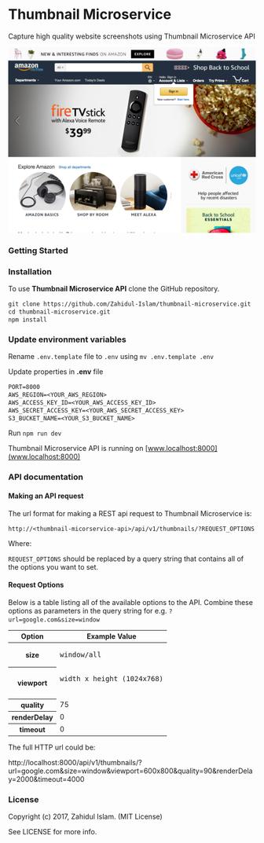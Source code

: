 # Thumbnail Microservice

Capture high quality website screenshots using Thumbnail Microservice API

[![screenshot](https://raw.githubusercontent.com/zahidul-islam/thumbnail-microservice/master/images/amazon.png)]()

### Getting Started


### Installation

To use **Thumbnail Microservice API** clone the GitHub repository.

```
git clone https://github.com/Zahidul-Islam/thumbnail-microservice.git
cd thumbnail-microservice.git
npm install
```

### Update environment variables

Rename ```.env.template``` file to ```.env``` using ```mv .env.template .env```

Update properties in **.env** file

```
PORT=8000
AWS_REGION=<YOUR_AWS_REGION>
AWS_ACCESS_KEY_ID=<YOUR_AWS_ACCESS_KEY_ID>
AWS_SECRET_ACCESS_KEY=<YOUR_AWS_SECRET_ACCESS_KEY>
S3_BUCKET_NAME=<YOUR_S3_BUCKET_NAME>
```

Run ```npm run dev```

Thumbnail Microservice API is running on [www.localhost:8000](www.localhost:8000)

### API documentation

#### Making an API request

The url format for making a REST api request to Thumbnail Microservice is:

```
http://<thumbnail-micorservice-api>/api/v1/thumbnails/?REQUEST_OPTIONS
```

Where:

```REQUEST_OPTIONS``` should be replaced by a query string that contains all of the options you want to set. 

#### Request Options

Below is a table listing all of the available options to the API.
Combine these options as parameters in the query string for e.g. ```?url=google.com&size=window```

<table>
  <thead>
    <tr>
      <th>Option</th>
      <th>Example Value</th>
    </tr>
  </thead>
  <tbody>
    <tr>
      <th>size</th>
      <td>
        <pre>window/all</pre>
      </td>
    </tr>
    <tr>
      <th>viewport</th>
      <td>
        <pre>width x height (1024x768)
        </pre>
      </td>
    </tr>
    <tr>
      <th>quality</th>
      <td>75</td>
    </tr>
    <tr>
      <th>renderDelay</th>
      <td>0</td>
    </tr>
    <tr>
      <th>timeout</th>
      <td>0</td>
    </tr>
  </tbody>
</table>

The full HTTP url could be:

http://localhost:8000/api/v1/thumbnails/?url=google.com&size=window&viewport=600x800&quality=90&renderDelay=2000&timeout=4000


### License

Copyright (c) 2017, Zahidul Islam. (MIT License)

See LICENSE for more info.
